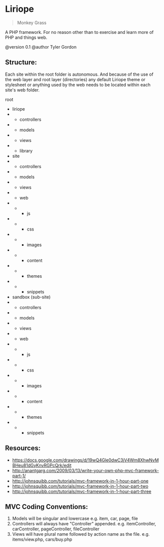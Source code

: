 # Liriope
> Monkey Grass

A PHP framework. For no reason other than to exercise and learn more of PHP and
things web.

@version 0.1
@author Tyler Gordon

Structure:
--------------------------------------------------------------------------------
Each site within the root folder is autonomous. And because of the use of the web
layer and root layer (directories) any default Liriope theme or stylesheet or anything
used by the web needs to be located within each site's web folder.

root
- liriope
- - controllers
- - models
- - views
- - library
- site
- - controllers
- - models
- - views
- - web
- - - js
- - - css
- - - images
- - - content
- - - themes
- - - snippets
- sandbox (sub-site)
- - controllers
- - models
- - views
- - web
- - - js
- - - css
- - - images
- - - content
- - - themes
- - - snippets

Resources:
--------------------------------------------------------------------------------
- https://docs.google.com/drawings/d/19wQ4Gle0dwC3jV4Wm8XhwNvMBHeu81dGyKnvRGPcQrk/edit
- http://anantgarg.com/2009/03/13/write-your-own-php-mvc-framework-part-1/
- http://johnsquibb.com/tutorials/mvc-framework-in-1-hour-part-one
- http://johnsquibb.com/tutorials/mvc-framework-in-1-hour-part-two
- http://johnsquibb.com/tutorials/mvc-framework-in-1-hour-part-three

MVC Coding Conventions:
--------------------------------------------------------------------------------
1. Models will be singular and lowercase e.g. item, car, page, file
2. Controllers will always have "Controller" appended. e.g. itemController, carController, pageController, fileController
3. Views will have plural name followed by action name as the file. e.g. items/view.php, cars/buy.php

